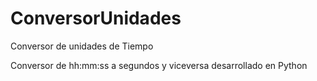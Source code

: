 # ConversorUnidades
Conversor de unidades de Tiempo

Conversor de hh:mm:ss a segundos y viceversa desarrollado en Python
